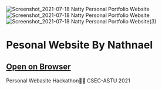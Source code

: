 

![Screenshot_2021-07-18 Natty Personal Portfolio Website](https://user-images.githubusercontent.com/56716832/126071168-627164eb-cb7c-404a-954d-86ffe1c3f00c.jpg)
![Screenshot_2021-07-18 Natty Personal Portfolio Website](https://user-images.githubusercontent.com/56716832/126071171-a1a23cc5-93f0-41d7-b088-c65c9b83cda7.png)![Screenshot_2021-07-18 Natty Personal Portfolio Website(3)](https://user-images.githubusercontent.com/56716832/126071294-a1a366df-9f3c-41e0-bd7c-36bfb047b3cf.jpg)

# Pesonal Website By Nathnael

## [Open on Browser](https://natty4.github.io/personal-web)

Personal Webasite Hackathon🏃‍♀️ CSEC-ASTU 2021 
